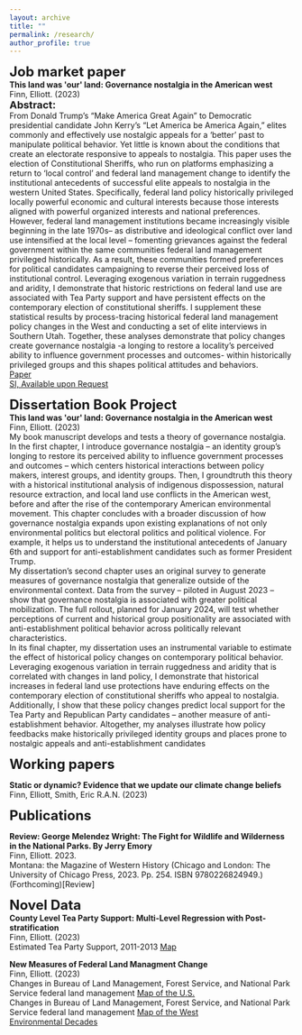 ```yaml
---
layout: archive
title: ""
permalink: /research/
author_profile: true
---
```


**<font size="5">Job market paper</font>**\
**This land was 'our' land: Governance nostalgia in the American west**\
Finn, Elliott. (2023)\
**<font size="4">Abstract:</font>**\
From Donald Trump’s “Make America Great Again” to Democratic presidential candidate John Kerry’s “Let America be America Again,” elites commonly and effectively use nostalgic appeals for a ‘better’ past to manipulate political behavior. Yet little is known about the conditions that create an electorate responsive to appeals to nostalgia. This paper uses the election of Constitutional Sheriffs, who run on platforms emphasizing a return to ‘local control’ and federal land management change to identify the institutional antecedents of successful elite appeals to nostalgia in the western United States.  Specifically, federal land policy historically privileged locally powerful economic and cultural interests because those interests aligned with powerful organized interests and national preferences. However, federal land management institutions became increasingly visible beginning in the late 1970s– as distributive and ideological conflict over land use intensified at the local level – fomenting grievances against the federal government within the same communities federal land management privileged historically. As a result, these communities formed preferences for political candidates campaigning to reverse their perceived loss of institutional control. Leveraging exogenous variation in terrain ruggedness and aridity, I demonstrate that historic restrictions on federal land use are associated with Tea Party support and have persistent effects on the contemporary election of constitutional sheriffs. I supplement these statistical results by process-tracing historical federal land management policy changes in the West and conducting a set of elite interviews in Southern Utah. Together, these analyses demonstrate that policy changes create governance nostalgia -a longing to restore a locality’s perceived ability to influence government processes and outcomes- within historically privileged groups and this shapes political attitudes and behaviors.\
[Paper](https://drive.google.com/file/d/1riY-3sXkG-a3VEzpAZSZnHZFmNloxCju/view?usp=sharing)\
[SI, Available upon Request](elliottfinn@ucsb.edu)

**<font size="5">Dissertation Book Project</font>**\
**This land was 'our' land: Governance nostalgia in the American west**\
Finn, Elliott. (2023)\
My book manuscript develops and tests a theory of governance nostalgia. In the first chapter, I introduce governance nostalgia – an identity group’s longing to restore its perceived ability to influence government processes and outcomes – which centers historical interactions between policy makers, interest groups, and identity groups. Then, I groundtruth this theory with a historical institutional analysis of indigenous dispossession, natural resource extraction, and local land use conflicts in the American west, before and after the rise of the contemporary American environmental movement. This chapter concludes with a broader discussion of how governance nostalgia expands upon existing explanations of not only environmental politics but electoral politics and political violence. For example, it helps us to understand the institutional antecedents of January 6th and support for anti-establishment candidates such as former President Trump.\
My dissertation’s second chapter uses an original survey to generate measures of governance nostalgia that generalize outside of the environmental context. Data from the survey – piloted in August 2023 – show that governance nostalgia is associated with greater political mobilization. The full rollout, planned for January 2024, will test whether perceptions of current and historical group positionality are associated with anti-establishment political behavior across politically relevant characteristics.\
In its final chapter, my dissertation uses an instrumental variable to estimate the effect of historical policy changes on  contemporary political behavior. Leveraging exogenous variation in terrain ruggedness and aridity that is correlated with changes in land policy, I demonstrate that historical increases in federal land use protections have enduring effects on the contemporary election of constitutional sheriffs who appeal to nostalgia. Additionally, I show that these policy changes predict local support for the Tea Party and Republican Party candidates – another measure of anti-establishment behavior. Altogether, my analyses illustrate how policy feedbacks make historically privileged identity groups and places prone to nostalgic appeals and anti-establishment candidates

**<font size="5">Working papers</font>**

**Static or dynamic? Evidence that we update our climate change beliefs**\
Finn, Elliott, Smith, Eric R.A.N. (2023)

**<font size="5">Publications</font>**

**Review: George Melendez Wright: The Fight for Wildlife and Wilderness in the National Parks. By Jerry Emory**\
Finn, Elliott. 2023.\
Montana: the Magazine of Western History (Chicago and London: The University of Chicago Press, 2023. Pp. 254. ISBN 9780226824949.) (Forthcoming)[Review]

**<font size="5">Novel Data</font>**\
**County Level Tea Party Support: Multi-Level Regression with Post-stratification**\
Finn, Elliott. (2023)\
Estimated Tea Party Support, 2011-2013 [Map](https://elliottfinn.github.io/files/tea_support_2011_13.png)

**New Measures of Federal Land Managment Change**\
Finn, Elliott. (2023)\
Changes in Bureau of Land Management, Forest Service, and National Park Service federal land management [Map of the U.S.](https://elliottfinn.github.io/files/USA_federal_G12_1880_2020.png)\
Changes in Bureau of Land Management, Forest Service, and National Park Service federal land management [Map of the West](https://elliottfinn.github.io/files/WEST_federal_G12_1880_2020.png)\
[Environmental Decades](https://elliottfinn.github.io/files/WEST_federal_G12_1975_2010.png)



<!-- 


-->